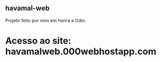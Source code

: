 ## havamal-web
Projeto feito por mim em honra a Odin.

# Acesso ao site: havamalweb.000webhostapp.com
